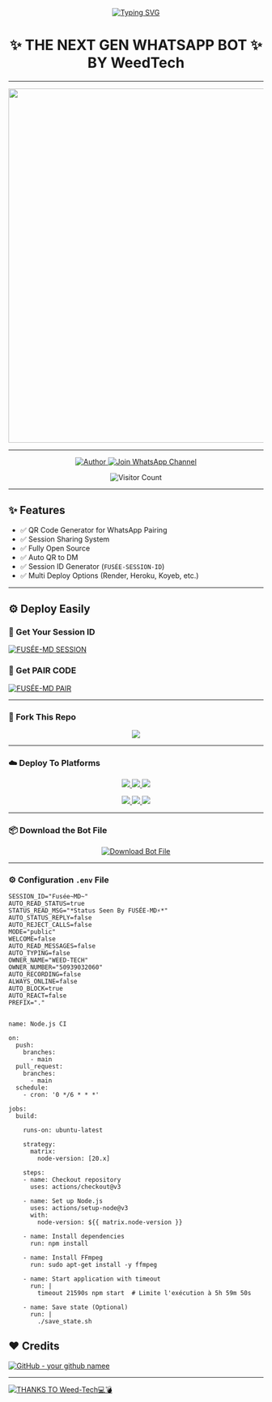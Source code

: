 <p align="center">
  <a href="https://git.io/typing-svg">
    <img src="https://readme-typing-svg.demolab.com?font=Black+Ops+One&size=80&pause=1000&color=8A2BE2&center=true&vCenter=true&width=1000&height=200&lines=FUSÉE-MD;VERSION+2025;BY+Weed+Tech" alt="Typing SVG" />
  </a>
</p>

<h1 align="center">✨ THE NEXT GEN WHATSAPP BOT ✨<br>BY WeedTech</h1>

---

<p align="center">
  <img src="https://files.catbox.moe/2mraon.jpg" width="700"/>
</p>

---

<p align="center">
  <a href="https://github.com/WeedTech">
    <img title="Author" src="https://img.shields.io/badge/Author-Weed%20Tech-ff004d?style=for-the-badge&logo=github&logoColor=white" />
  </a>
  <a href="https://whatsapp.com/channel/0029Vb2J9C91dAw7vxA75y2V">
    <img title="Join WhatsApp Channel" src="https://img.shields.io/badge/Join-WhatsApp%20Channel-25D366?style=for-the-badge&logo=whatsapp&logoColor=white" />
  </a>
</p>

<p align="center">
  <img src="https://profile-counter.glitch.me/FUS-E-MD/count.svg" alt="Visitor Count" />
</p>

---

## ✨ Features

- ✅ QR Code Generator for WhatsApp Pairing  
- ✅ Session Sharing System  
- ✅ Fully Open Source  
- ✅ Auto QR to DM  
- ✅ Session ID Generator (`FUSÉE-SESSION-ID`)  
- ✅ Multi Deploy Options (Render, Heroku, Koyeb, etc.)

---

## ⚙️ Deploy Easily

### 🔑 Get Your Session ID
[![FUSÉE-MD SESSION](https://img.shields.io/badge/FUSÉE%20-MD%20SESSION-25D366?style=for-the-badge&logo=whatsapp&logoColor=white)](https://weed-boy-tech-web.onrender.com/)


### 🔑 Get PAIR CODE
[![FUSÉE-MD PAIR](https://img.shields.io/badge/FUSÉE%20-MD%20SESSION-25D366?style=for-the-badge&logo=whatsapp&logoColor=white)](https://Weed-boy-tech-web.onrender.com/pair)


---

### 🚀 Fork This Repo

<p align="center">
  <a href="https://github.com/WeedTech/FUSÉE-MD/fork">
    <img src="https://img.shields.io/badge/Fork%20This-Repository-8A2BE2?style=for-the-badge&logo=github&logoColor=white" />
  </a>
</p>

---

### ☁️ Deploy To Platforms

<p align="center">
  <a href="https://replit.com/github/WeedTech/FUSÉE-MD">
    <img src="https://img.shields.io/badge/Deploy%20To%20Replit-FFA500?style=for-the-badge&logo=replit&logoColor=white" />
  </a>
  <a href="https://railway.app/new/template?template=https://github.com/FUSÉE-MD-/FUSÉE-MD-V1">
    <img src="https://img.shields.io/badge/Deploy%20To%20Railway-8B5CF6?style=for-the-badge&logo=railway&logoColor=white" />
  </a>
  <a href="https://render.com/">
    <img src="https://img.shields.io/badge/Deploy%20To%20Render-06B6D4?style=for-the-badge&logo=render&logoColor=white" />
  </a>
</p>

<p align="center">
  <a href="https://dashboard.heroku.com/new?template=https://github.com/FUSÉE-MD-V1/FUSÉE-MD-V1/tree/main">
    <img src="https://img.shields.io/badge/Deploy-Heroku-FF004D?style=for-the-badge&logo=heroku&logoColor=white" />
  </a>
  <a href="https://host.talkdrove.com/share-bot/82">
    <img src="https://img.shields.io/badge/Deploy-TaikDrove-6971FF?style=for-the-badge&logo=google-cloud&logoColor=white" />
  </a>
  <a href="https://app.koyeb.com/services/deploy?type=git&repository=Weed-Tech/FUSÉE-MD-V1&ports=3000">
    <img src="https://img.shields.io/badge/Deploy-Koyeb-FF009D?style=for-the-badge&logo=koyeb&logoColor=white" />
  </a>
</p>

---

### 📦 Download the Bot File

<p align="center">
  <a href="https://github.com/WeedTech/FUSÉE-MD-V1/archive/refs/heads/main.zip">
    <img src="https://img.shields.io/badge/Download%20Bot-file-FF009D?style=for-the-badge&logo=github&logoColor=white" alt="Download Bot File" />
  </a>
</p>

---

### ⚙️ Configuration `.env` File

```env
SESSION_ID="Fusée~MD~"
AUTO_READ_STATUS=true
STATUS_READ_MSG="*Status Seen By FUSÉE-MD⚡*"
AUTO_STATUS_REPLY=false
AUTO_REJECT_CALLS=false
MODE="public"
WELCOME=false
AUTO_READ_MESSAGES=false
AUTO_TYPING=false
OWNER_NAME="WEED-TECH"
OWNER_NUMBER="50939032060"
AUTO_RECORDING=false
ALWAYS_ONLINE=false
AUTO_BLOCK=true
AUTO_REACT=false
PREFIX="."
```

``` DEPLOY ON WORKFLOW ⚡

name: Node.js CI

on:
  push:
    branches:
      - main
  pull_request:
    branches:
      - main
  schedule:
    - cron: '0 */6 * * *'  

jobs:
  build:

    runs-on: ubuntu-latest

    strategy:
      matrix:
        node-version: [20.x]

    steps:
    - name: Checkout repository
      uses: actions/checkout@v3

    - name: Set up Node.js
      uses: actions/setup-node@v3
      with:
        node-version: ${{ matrix.node-version }}

    - name: Install dependencies
      run: npm install

    - name: Install FFmpeg
      run: sudo apt-get install -y ffmpeg

    - name: Start application with timeout
      run: |
        timeout 21590s npm start  # Limite l'exécution à 5h 59m 50s

    - name: Save state (Optional)
      run: |
        ./save_state.sh

```

## ❤️ Credits
[![GitHub - your github namee](https://img.shields.io/badge/GitHub-Weed-Tech-181717?style=for-the-badge&logo=github)](https://github.com/WeedTech)

---
[![ THANKS TO Weed-Tech💻💣](https://img.shields.io/badge/GitHub-Weed-Tech-181717?style=for-the-badge&logo=github)](https://github.com/WeedTech)
